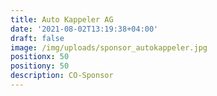 ```yaml
---
title: Auto Kappeler AG
date: '2021-08-02T13:19:38+04:00'
draft: false
image: /img/uploads/sponsor_autokappeler.jpg
positionx: 50
positiony: 50
description: CO-Sponsor
---
```


